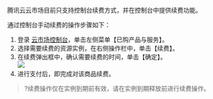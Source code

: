 腾讯云云市场目前只支持控制台续费方式，并在控制台中提供续费功能。
          
通过控制台手动续费的操作步骤如下：    
1. 登录 [云市场控制台](https://console.cloud.tencent.com/servicemarket/services)，单击左侧菜单【已购产品与服务】。    
2. 选择需要续费的资源实例，在右侧操作栏中，单击【续费】。        
3. 在续费弹出框中，确认需要续费的时间，单击【确定】。   
![](https://main.qcloudimg.com/raw/dc155fe09c860a8e46406a63cd336f7d.png)       
4. 进行支付后，即完成对该商品续费。

>?续费操作仅在实例到期前有效，请在实例到期释放前进行续费操作。

